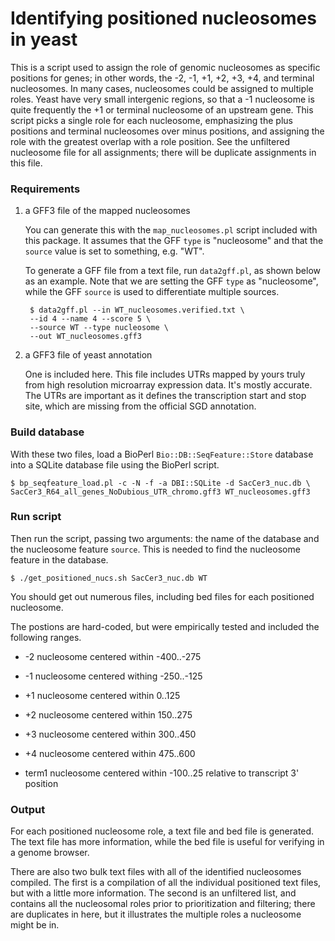 # Identifying positioned nucleosomes in yeast

This is a script used to assign the role of genomic nucleosomes as specific positions for 
genes; in other words, the -2, -1, +1, +2, +3, +4, and terminal nucleosomes. In many 
cases, nucleosomes could be assigned to multiple roles. Yeast have very small intergenic 
regions, so that a -1 nucleosome is quite frequently the +1 or terminal nucleosome of an 
upstream gene. This script picks a single role for each nucleosome, emphasizing the plus 
positions and terminal nucleosomes over minus positions, and assigning the role with the 
greatest overlap with a role position. See the unfiltered nucleosome file for all 
assignments; there will be duplicate assignments in this file. 

### Requirements

1. a GFF3 file of the mapped nucleosomes

	You can generate this with the `map_nucleosomes.pl` script included with this 
	package. It assumes that the GFF `type` is "nucleosome" and that the `source` 
	value is set to something, e.g. "WT".
	
	To generate a GFF file from a text file, run `data2gff.pl`, as shown below as an
	example. Note that we are setting the GFF `type` as "nucleosome", while the GFF
	`source` is used to differentiate multiple sources. 
	
		$ data2gff.pl --in WT_nucleosomes.verified.txt \
		--id 4 --name 4 --score 5 \
		--source WT --type nucleosome \
		--out WT_nucleosomes.gff3

1. a GFF3 file of yeast annotation

	One is included here. This file includes UTRs mapped by yours truly from high
	resolution microarray expression data. It's mostly accurate. The UTRs are
	important as it defines the transcription start and stop site, which are missing
	from the official SGD annotation. 

### Build database

With these two files, load a BioPerl `Bio::DB::SeqFeature::Store` database into a SQLite 
database file using the BioPerl script.

	$ bp_seqfeature_load.pl -c -N -f -a DBI::SQLite -d SacCer3_nuc.db \
	SacCer3_R64_all_genes_NoDubious_UTR_chromo.gff3 WT_nucleosomes.gff3 

### Run script

Then run the script, passing two arguments: the name of the database and the nucleosome 
feature `source`. This is needed to find the nucleosome feature in the database.

	$ ./get_positioned_nucs.sh SacCer3_nuc.db WT

You should get out numerous files, including bed files for each positioned nucleosome.

The postions are hard-coded, but were empirically tested and included the following 
ranges.

- -2 nucleosome centered within -400..-275

- -1 nucleosome centered withing -250..-125

- +1 nucleosome centered within 0..125

- +2 nucleosome centered within 150..275

- +3 nucleosome centered within 300..450

- +4 nucleosome centered within 475..600

- term1 nucleosome centered within -100..25 relative to transcript 3' position

### Output

For each positioned nucleosome role, a text file and bed file is generated. The text 
file has more information, while the bed file is useful for verifying in a genome browser.

There are also two bulk text files with all of the identified nucleosomes compiled.
The first is a compilation of all the individual positioned text files, but with a
little more information. The second is an unfiltered list, and contains all the
nucleosomal roles prior to prioritization and filtering; there are duplicates in
here, but it illustrates the multiple roles a nucleosome might be in.

